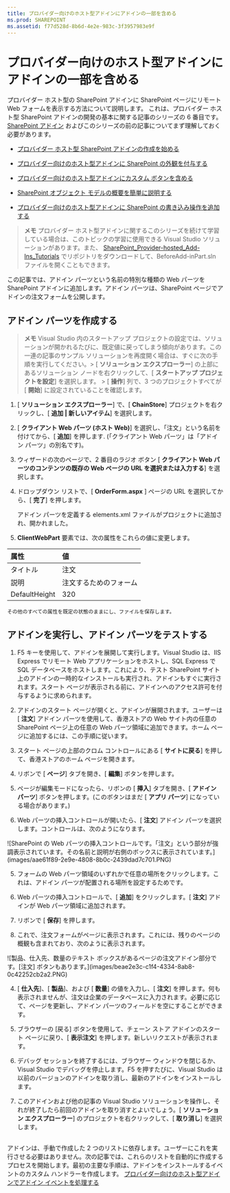 ```yaml
---
title: プロバイダー向けのホスト型アドインにアドインの一部を含める
ms.prod: SHAREPOINT
ms.assetid: f77d528d-8b6d-4e2e-983c-3f3957983e9f
---
```



# プロバイダー向けのホスト型アドインにアドインの一部を含める
プロバイダー ホスト型の SharePoint アドインに SharePoint ページにリモート Web フォームを表示する方法について説明します。
これは、プロバイダー ホスト型 SharePoint アドインの開発の基本に関する記事のシリーズの 6 番目です。 [SharePoint アドイン](sharepoint-add-ins.md) およびこのシリーズの前の記事についてまず理解しておく必要があります。
  
    
    


-  [プロバイダー ホスト型 SharePoint アドインの作成を始める](get-started-creating-provider-hosted-sharepoint-add-ins.md)
    
  
-  [プロバイダー向けのホスト型アドインに SharePoint の外観を付与する](give-your-provider-hosted-add-in-the-sharepoint-look-and-feel.md)
    
  
-  [プロバイダー向けのホスト型アドインにカスタム ボタンを含める](include-a-custom-button-in-the-provider-hosted-add-in.md)
    
  
-  [SharePoint オブジェクト モデルの概要を簡単に説明する](get-a-quick-overview-of-the-sharepoint-object-model.md)
    
  
-  [プロバイダー向けのホスト型アドインに SharePoint の書き込み操作を追加する](add-sharepoint-write-operations-to-the-provider-hosted-add-in.md)
    
  

> **メモ**
> プロバイダー ホスト型アドインに関するこのシリーズを続けて学習している場合は、このトピックの学習に使用できる Visual Studio ソリューションがあります。また、 [SharePoint_Provider-hosted_Add-Ins_Tutorials](https://github.com/OfficeDev/SharePoint_Provider-hosted_Add-ins_Tutorials) でリポジトリをダウンロードして、BeforeAdd-inPart.sln ファイルを開くこともできます。
  
    
    

この記事では、アドイン パーツという名前の特別な種類の Web パーツを SharePoint アドインに追加します。アドイン パーツは、SharePoint ページでアドインの注文フォームを公開します。
## アドイン パーツを作成する


  
    
    

> **メモ**
>  Visual Studio 内のスタートアップ プロジェクトの設定では、ソリューションが開かれるたびに、既定値に戻ってしまう傾向があります。この一連の記事のサンプル ソリューションを再度開く場合は、すぐに次の手順を実行してください。>  [ **ソリューション エクスプローラー**] の上部にあるソリューション ノードを右クリックして、[ **スタートアップ プロジェクトを設定**] を選択します。 >  [ **操作**] 列で、3 つのプロジェクトすべてが [ **開始**] に設定されていることを確認します。 
  
    
    


1. [ **ソリューション エクスプローラー**] で、[ **ChainStore**] プロジェクトを右クリックし、[ **追加 | 新しいアイテム**] を選択します。
    
  
2. [ **クライアント Web パーツ (ホスト Web)**] を選択し、「注文」という名前を付けてから、[ **追加**] を押します. (「クライアント Web パーツ」は「アドイン パーツ」の別名です)。
    
  
3. ウィザードの次のページで、2 番目のラジオ ボタン [ **クライアント Web パーツのコンテンツの既存の Web ページの URL を選択または入力する**] を選択します。
    
  
4. ドロップダウン リストで、[ **OrderForm.aspx** ] ページの URL を選択してから、[ **完了**] を押します。
    
    アドイン パーツを定義する elements.xml ファイルがプロジェクトに追加され、開かれました。
    
  
5. **ClientWebPart** 要素では、次の属性をこれらの値に変更します。
    

|**属性**|**値**|
|:-----|:-----|
|タイトル  <br/> |注文  <br/> |
|説明  <br/> |注文するためのフォーム  <br/> |
|DefaultHeight  <br/> |320  <br/> |
   

    その他のすべての属性を既定の状態のままにし、ファイルを保存します。
    
  

## アドインを実行し、アドイン パーツをテストする


  
    
    

1. F5 キーを使用して、アドインを展開して実行します。Visual Studio は、IIS Express でリモート Web アプリケーションをホストし、SQL Express で SQL データベースをホストします。これにより、テスト SharePoint サイト上のアドインの一時的なインストールも実行され、アドインもすぐに実行されます。スタート ページが表示される前に、アドインへのアクセス許可を付与するように求められます。
    
  
2. アドインのスタート ページが開くと、アドインが展開されます。ユーザーは [ **注文**] アドイン パーツを使用して、香港ストアの Web サイト内の任意の SharePoint ページ上の任意の Web パーツ領域に追加できます。ホーム ページに追加するには、この手順に従います。
    
1. スタート ページの上部のクロム コントロールにある [ **サイトに戻る**] を押して、香港ストアのホーム ページを開きます。
    
  
2. リボンで [ **ページ**] タブを開き、[ **編集**] ボタンを押します。
    
  
3. ページが編集モードになったら、リボンの [ **挿入**] タブを開き、[ **アドイン パーツ**] ボタンを押します。(このボタンはまだ [ **アプリ パーツ**] になっている場合があります。)
    
  
4. Web パーツの挿入コントロールが開いたら、[ **注文**] アドイン パーツを選択します。コントロールは、次のようになります。
    
!\[SharePoint の Web パーツの挿入コントロールです。「注文」という部分が強調表示されています。その名前と説明が右側のボックスに表示されています。](images/aae61f89-2e9e-4808-8b0c-2439dad7c701.PNG)
  

  

  
5. フォームの Web パーツ領域のいずれかで任意の場所をクリックします。これは、アドイン パーツが配置される場所を設定するためです。 
    
  
6. Web パーツの挿入コントロールで、[ **追加**] をクリックします。[ **注文**] アドインが Web パーツ領域に追加されます。
    
  
7. リボンで [ **保存**] を押します。
    
  
3. これで、注文フォームがページに表示されます。これには、残りのページの概観も含まれており、次のように表示されます。 
    
!\[製品、仕入先、数量のテキスト ボックスがあるページの注文アドイン部分です。[注文] ボタンもあります。](images/beae2e3c-c1f4-4334-8ab8-0c42252cb2a2.PNG)
  

  

  
4. [ **仕入先**]、[ **製品**]、および [ **数量**] の値を入力し、[ **注文**] を押します。何も表示されませんが、注文は企業のデータベースに入力されます。必要に応じて、ページを更新し、アドイン パーツのフィールドを空にすることができます。
    
  
5. ブラウザーの [戻る] ボタンを使用して、チェーン ストア アドインのスタート ページに戻り、[ **表示注文**] を押します。新しいリクエストが表示されます。
    
  
6. デバッグ セッションを終了するには、ブラウザー ウィンドウを閉じるか、Visual Studio でデバッグを停止します。F5 を押すたびに、Visual Studio は以前のバージョンのアドインを取り消し、最新のアドインをインストールします。
    
  
7. このアドインおよび他の記事の Visual Studio ソリューションを操作し、それが終了したら前回のアドインを取り消すとよいでしょう。[ **ソリューション エクスプローラー**] のプロジェクトを右クリックして、[ **取り消し**] を選択します。
    
  

## 
<a name="Nextsteps"> </a>

 アドインは、手動で作成した 2 つのリストに依存します。ユーザーにこれを実行させる必要はありません。次の記事では、これらのリストを自動的に作成するプロセスを開始します。最初の主要な手順は、アドインをインストールするイベントのカスタム ハンドラーを作成します。 [プロバイダー向けのホスト型アドインでアドイン イベントを処理する](handle-add-in-events-in-the-provider-hosted-add-in.md)
  
    
    

